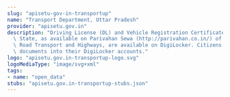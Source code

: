 ```yaml
---
slug: "apisetu-gov-in-transportup"
name: "Transport Department, Uttar Pradesh"
provider: "apisetu.gov.in"
description: "Driving License (DL) and Vehicle Registration Certificate (RC) of the\
  \ State, as available on Parivahan Sewa (http://parivahan.co.in/) of Ministry of\
  \ Road Transport and Highways, are available on DigiLocker. Citizens can pull these\
  \ documents into their DigiLocker accounts."
logo: "apisetu.gov.in-transportup-logo.svg"
logoMediaType: "image/svg+xml"
tags:
- name: "open_data"
stubs: "apisetu.gov.in-transportup-stubs.json"
---
```

